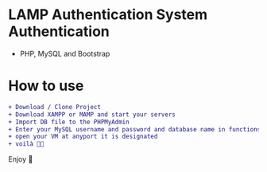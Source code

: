 # LAMP Authentication System Authentication
+ PHP, MySQL and Bootstrap

# How to use
```diff
+ Download / Clone Project
+ Download XAMPP or MAMP and start your servers
+ Import DB file to the PHPMyAdmin
+ Enter your MySQL username and password and database name in functions/db.php
+ open your VM at anyport it is designated
+ voilà 🤌🏼
```

Enjoy 🚀

